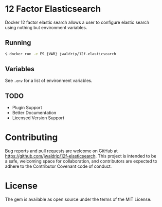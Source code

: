 # 12 Factor Elasticsearch
Docker 12 factor elastic search allows a user to configure elastic search using
nothing but environment variables.

## Running
```sh
$ docker run -e ES_{VAR} jwaldrip/12f-elasticsearch
```

## Variables
See `.env` for a list of environment variables.

## TODO
* Plugin Support
* Better Documentation
* Licensed Version Support

# Contributing

Bug reports and pull requests are welcome on GitHub at https://github.com/jwaldrip/12f-elasticsearch. This project is intended to be a safe, welcoming space for collaboration, and contributors are expected to adhere to the Contributor Covenant code of conduct.

# License

The gem is available as open source under the terms of the MIT License.
